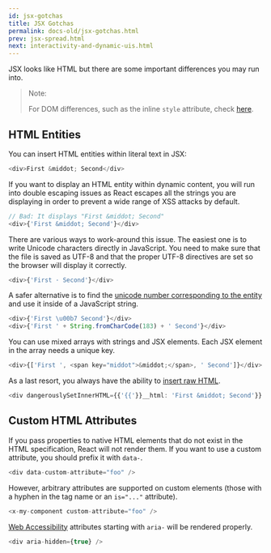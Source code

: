 ```yaml
---
id: jsx-gotchas
title: JSX Gotchas
permalink: docs-old/jsx-gotchas.html
prev: jsx-spread.html
next: interactivity-and-dynamic-uis.html
---
```


JSX looks like HTML but there are some important differences you may run into.

> Note:
>
> For DOM differences, such as the inline `style` attribute, check [here](/react/docs/dom-differences.html).

## HTML Entities

You can insert HTML entities within literal text in JSX:

```javascript
<div>First &middot; Second</div>
```

If you want to display an HTML entity within dynamic content, you will run into double escaping issues as React escapes all the strings you are displaying in order to prevent a wide range of XSS attacks by default.

```javascript
// Bad: It displays "First &middot; Second"
<div>{'First &middot; Second'}</div>
```

There are various ways to work-around this issue. The easiest one is to write Unicode characters directly in JavaScript. You need to make sure that the file is saved as UTF-8 and that the proper UTF-8 directives are set so the browser will display it correctly.

```javascript
<div>{'First · Second'}</div>
```

A safer alternative is to find the [unicode number corresponding to the entity](http://www.fileformat.info/info/unicode/char/b7/index.htm) and use it inside of a JavaScript string.

```javascript
<div>{'First \u00b7 Second'}</div>
<div>{'First ' + String.fromCharCode(183) + ' Second'}</div>
```

You can use mixed arrays with strings and JSX elements. Each JSX element in the array needs a unique key.

```javascript
<div>{['First ', <span key="middot">&middot;</span>, ' Second']}</div>
```

As a last resort, you always have the ability to [insert raw HTML](/react/tips/dangerously-set-inner-html.html).

```javascript
<div dangerouslySetInnerHTML={{'{{'}}__html: 'First &middot; Second'}} />
```


## Custom HTML Attributes

If you pass properties to native HTML elements that do not exist in the HTML specification, React will not render them. If you want to use a custom attribute, you should prefix it with `data-`.

```javascript
<div data-custom-attribute="foo" />
```

However, arbitrary attributes are supported on custom elements (those with a hyphen in the tag name or an `is="..."` attribute).

```javascript
<x-my-component custom-attribute="foo" />
```

[Web Accessibility](http://www.w3.org/WAI/intro/aria) attributes starting with `aria-` will be rendered properly.

```javascript
<div aria-hidden={true} />
```
